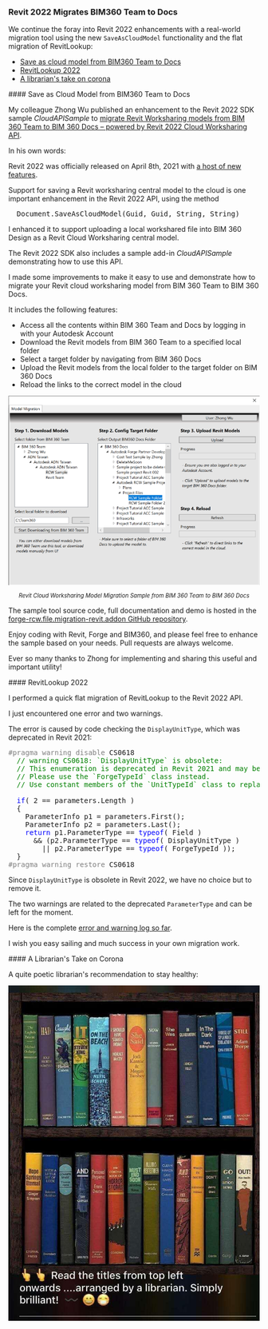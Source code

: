 <head>
<meta http-equiv="Content-Type" content="text/html; charset=utf-8">
<link rel="stylesheet" type="text/css" href="bc.css">
<script src="https://cdn.rawgit.com/google/code-prettify/master/loader/run_prettify.js" type="text/javascript"></script>
</head>

<!---

- zhong
  I have a Revit Addon sample, which demostrate migrating Revit cloud worksharing models from BIM 360 Team to BIM 360 Docs using the latest Revit API(2022). It’s a Revit plugin with integration of Forge DM, mainly target for Revit developer. Currently I put it under my personal repo at https://github.com/JohnOnSoftware/forge-rcw.file.migration-revit.addon, but I am thinking to move it to https://github.com/ADN-DevTech or https://github.com/autodesk-Forge, I think https://github.com/ADN-DevTech is better place, but your ideas?
  Here is the blog of this sample: https://forge.autodesk.com/blog/migrate-revit-worksharing-models-bim-360-team-bim-360-docs-powered-revit-2022-cloud
  Yes, the goal of this sample is to demonstrate the process to migrate Revit cloud worksharing models from BIM 360 Team to BIM 360 Docs, Forge related, but the core API is within Revit. Will make it clear if we put under Autodesk-Forge.
  And for your question, normally, our tools use the process environment variable, set the environments within the command line before running the application.
  But for the Revit plugin, since this should be running within Revit, it’s not user-friendly to running Revit every time from the command line with process environment variables setup, using user environment variable could solve this problem to make it easy, and only the user can get the environment variables…
  The instruction for the 3 different environment variable type is: https://docs.microsoft.com/en-us/dotnet/api/system.environmentvariabletarget?view=netframework-4.8
  zw_bim360docs_migration.png

twitter:

 the #RevitAPI @AutodeskForge @AutodeskRevit #bim #DynamoBim #ForgeDevCon 

&ndash; 
...

linkedin:


#bim #DynamoBim #ForgeDevCon #Revit #API #IFC #SDK #AI #VisualStudio #Autodesk #AEC #adsk

the [Revit API discussion forum](http://forums.autodesk.com/t5/revit-api-forum/bd-p/160) thread

<center>
<img src="img/" alt="" title="" width="600"/>
<p style="font-size: 80%; font-style:italic"></p>
<p style="font-size: 80%; font-style:italic">
<a href=""></a>
</p>
</center>

-->

### Revit 2022 Migrates BIM360 Team to Docs

We continue the foray into Revit 2022 enhancements with a real-world migration tool using the new `SaveAsCloudModel` functionality and the flat migration of RevitLookup:

- [Save as cloud model from BIM360 Team to Docs](#2)
- [RevitLookup 2022](#3)
- [A librarian's take on corona](#4)


####<a name="2"></a> Save as Cloud Model from BIM360 Team to Docs

My colleague Zhong Wu published an enhancement to the Revit 2022 SDK sample *CloudAPISample*
to [migrate Revit Worksharing models from BIM 360 Team to BIM 360 Docs &ndash; powered by Revit 2022 Cloud Worksharing API](https://forge.autodesk.com/blog/migrate-revit-worksharing-models-bim-360-team-bim-360-docs-powered-revit-2022-cloud).

In his own words:

Revit 2022 was officially released on April 8th, 2021
with [a host of new features](https://thebuildingcoder.typepad.com/blog/2021/04/revit-2022-released.html).

Support for saving a Revit worksharing central model to the cloud is one important enhancement in the Revit 2022 API, using the method

<pre class="code">
  Document.SaveAsCloudModel(Guid, Guid, String, String)
</pre>

I enhanced it to support uploading a local workshared file into BIM 360 Design as a Revit Cloud Worksharing central model.

The Revit 2022 SDK also includes a sample add-in *CloudAPISample* demonstrating how to use this API.

I made some improvements to make it easy to use and demonstrate how to migrate your Revit cloud worksharing model from BIM 360 Team to BIM 360 Docs.

It includes the following features:

- Access all the contents within BIM 360 Team and Docs by logging in with your Autodesk Account
- Download the Revit models from BIM 360 Team to a specified local folder
- Select a target folder by navigating from BIM 360 Docs
- Upload the Revit models from the local folder to the target folder on BIM 360 Docs
- Reload the links to the correct model in the cloud

<center>
<img src="img/zw_bim360docs_migration.png" alt="Migrating from BIM360 Team to BIM360 Docs" title="Migrating from BIM360 Team to BIM360 Docs" width="600"> <!-- 788 -->
<p style="font-size: 80%; font-style:italic">Revit Cloud Worksharing Model Migration Sample from BIM 360 Team to BIM 360 Docs</p>
</center>

The sample tool source code, full documentation and demo is hosted in
the [forge-rcw.file.migration-revit.addon GitHub repository](https://github.com/JohnOnSoftware/forge-rcw.file.migration-revit.addon).

Enjoy coding with Revit, Forge and BIM360, and please feel free to enhance the sample based on your needs.
Pull requests are always welcome.

Ever so many thanks to Zhong for implementing and sharing this useful and important utility!

####<a name="3"></a> RevitLookup 2022

I performed a quick flat migration of RevitLookup to the Revit 2022 API.

I just encountered one error and two warnings.

The error is caused by code checking the `DisplayUnitType`, which was deprecated in Revit 2021:

<pre class="code">
<span style="color:gray;">#pragma</span>&nbsp;<span style="color:gray;">warning</span>&nbsp;<span style="color:gray;">disable</span>&nbsp;CS0618
&nbsp;&nbsp;<span style="color:green;">//&nbsp;warning&nbsp;CS0618:&nbsp;`DisplayUnitType`&nbsp;is&nbsp;obsolete:&nbsp;</span>
&nbsp;&nbsp;<span style="color:green;">//&nbsp;This&nbsp;enumeration&nbsp;is&nbsp;deprecated&nbsp;in&nbsp;Revit&nbsp;2021&nbsp;and&nbsp;may&nbsp;be&nbsp;removed&nbsp;in&nbsp;a&nbsp;future&nbsp;version&nbsp;of&nbsp;Revit.&nbsp;</span>
&nbsp;&nbsp;<span style="color:green;">//&nbsp;Please&nbsp;use&nbsp;the&nbsp;`ForgeTypeId`&nbsp;class&nbsp;instead.&nbsp;</span>
&nbsp;&nbsp;<span style="color:green;">//&nbsp;Use&nbsp;constant&nbsp;members&nbsp;of&nbsp;the&nbsp;`UnitTypeId`&nbsp;class&nbsp;to&nbsp;replace&nbsp;uses&nbsp;of&nbsp;specific&nbsp;values&nbsp;of&nbsp;this&nbsp;enumeration.</span>
 
&nbsp;&nbsp;<span style="color:blue;">if</span>(&nbsp;2&nbsp;==&nbsp;parameters.Length&nbsp;)
&nbsp;&nbsp;{
&nbsp;&nbsp;&nbsp;&nbsp;ParameterInfo&nbsp;p1&nbsp;=&nbsp;parameters.First();
&nbsp;&nbsp;&nbsp;&nbsp;ParameterInfo&nbsp;p2&nbsp;=&nbsp;parameters.Last();
&nbsp;&nbsp;&nbsp;&nbsp;<span style="color:blue;">return</span>&nbsp;p1.ParameterType&nbsp;==&nbsp;<span style="color:blue;">typeof</span>(&nbsp;Field&nbsp;)
&nbsp;&nbsp;&nbsp;&nbsp;&nbsp;&nbsp;&amp;&amp;&nbsp;(p2.ParameterType&nbsp;==&nbsp;<span style="color:blue;">typeof</span>(&nbsp;DisplayUnitType&nbsp;)
&nbsp;&nbsp;&nbsp;&nbsp;&nbsp;&nbsp;&nbsp;&nbsp;||&nbsp;p2.ParameterType&nbsp;==&nbsp;<span style="color:blue;">typeof</span>(&nbsp;ForgeTypeId&nbsp;));
&nbsp;&nbsp;}
<span style="color:gray;">#pragma</span>&nbsp;<span style="color:gray;">warning</span>&nbsp;<span style="color:gray;">restore</span>&nbsp;CS0618
</pre>

Since `DisplayUnitType` is obsolete in Revit 2022, we have no choice but to remove it.

The two warnings are related to the deprecated `ParameterType` and can be left for the moment.

Here is the complete [error and warning log so far](zip/revit_2022_revitlookup_errors_warnings_0.txt).

I wish you easy sailing and much success in your own migration work.

####<a name="4"></a> A Librarian's Take on Corona

A quite poetic librarian's recommendation to stay healthy:

<center>
<img src="img/corona_librarian.jpg" alt="Librarian's take on Corona" title="Librarian's take on Corona" width="600"> <!-- 728 -->
</center>
